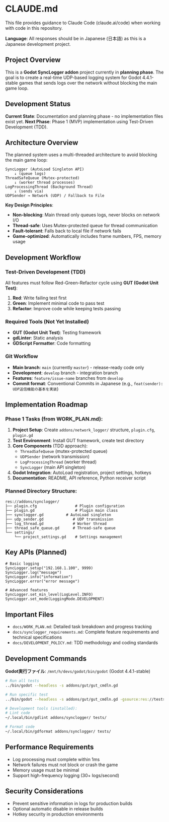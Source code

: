 # CLAUDE.md

This file provides guidance to Claude Code (claude.ai/code) when working with code in this repository.

**Language**: All responses should be in Japanese (日本語) as this is a Japanese development project.

## Project Overview

This is a **Godot SyncLogger addon** project currently in **planning phase**. The goal is to create a real-time UDP-based logging system for Godot 4.4.1-stable games that sends logs over the network without blocking the main game loop.

## Development Status

**Current State**: Documentation and planning phase - no implementation files exist yet.
**Next Phase**: Phase 1 (MVP) implementation using Test-Driven Development (TDD).

## Architecture Overview

The planned system uses a multi-threaded architecture to avoid blocking the main game loop:

```
SyncLogger (AutoLoad Singleton API)
    ↓ (queue logs)
ThreadSafeQueue (Mutex-protected)
    ↓ (worker thread processes)
LogProcessingThread (Background Thread)
    ↓ (sends via)
UDPSender → Network (UDP) / Fallback to File
```

**Key Design Principles**:
- **Non-blocking**: Main thread only queues logs, never blocks on network I/O
- **Thread-safe**: Uses Mutex-protected queue for thread communication  
- **Fault-tolerant**: Falls back to local file if network fails
- **Game-optimized**: Automatically includes frame numbers, FPS, memory usage

## Development Workflow

### Test-Driven Development (TDD)
All features must follow Red-Green-Refactor cycle using **GUT (Godot Unit Test)**:

1. **Red**: Write failing test first
2. **Green**: Implement minimal code to pass test  
3. **Refactor**: Improve code while keeping tests passing

### Required Tools (Not Yet Installed)
- **GUT (Godot Unit Test)**: Testing framework
- **gdLinter**: Static analysis
- **GDScript Formatter**: Code formatting

### Git Workflow
- **Main branch**: `main` (currently `master`) - release-ready code only
- **Development**: `develop` branch - integration branch
- **Features**: `feature/issue-name` branches from `develop`
- **Commit format**: Conventional Commits in Japanese (e.g., `feat(sender): UDP送信機能の基本を実装`)

## Implementation Roadmap

### Phase 1 Tasks (from WORK_PLAN.md):
1. **Project Setup**: Create `addons/network_logger/` structure, `plugin.cfg`, `plugin.gd`
2. **Test Environment**: Install GUT framework, create test directory
3. **Core Components** (TDD approach):
   - `ThreadSafeQueue` (mutex-protected queue)
   - `UDPSender` (network transmission)
   - `LogProcessingThread` (worker thread)
   - `SyncLogger` (main API singleton)
4. **Godot Integration**: AutoLoad registration, project settings, hotkeys
5. **Documentation**: README, API reference, Python receiver script

### Planned Directory Structure:
```
res://addons/synclogger/
├── plugin.cfg                 # Plugin configuration
├── plugin.gd                  # Plugin main class  
├── synclogger.gd          # AutoLoad singleton
├── udp_sender.gd             # UDP transmission
├── log_thread.gd             # Worker thread
├── thread_safe_queue.gd      # Thread-safe queue
└── settings/
    └── project_settings.gd    # Settings management
```

## Key APIs (Planned)

```gdscript
# Basic logging
SyncLogger.setup("192.168.1.100", 9999)
SyncLogger.log("message")
SyncLogger.info("information") 
SyncLogger.error("error message")

# Advanced features
SyncLogger.set_min_level(LogLevel.INFO)
SyncLogger.set_mode(LoggingMode.DEVELOPMENT)
```

## Important Files

- `docs/WORK_PLAN.md`: Detailed task breakdown and progress tracking
- `docs/synclogger_requirements.md`: Complete feature requirements and technical specifications
- `docs/DEVELOPMENT_POLICY.md`: TDD methodology and coding standards

## Development Commands

**Godot実行ファイル**: `/mnt/h/devs/godot/bin/godot` (Godot 4.4.1-stable)

```bash
# Run all tests
../bin/godot --headless -s addons/gut/gut_cmdln.gd

# Run specific test
../bin/godot --headless -s addons/gut/gut_cmdln.gd -gsource:res://tests/test_specific.gd

# Development tools (installed):
# Lint code
~/.local/bin/gdlint addons/synclogger/ tests/

# Format code  
~/.local/bin/gdformat addons/synclogger/ tests/
```

## Performance Requirements

- Log processing must complete within 1ms
- Network failures must not block or crash the game
- Memory usage must be minimal
- Support high-frequency logging (30+ logs/second)

## Security Considerations

- Prevent sensitive information in logs for production builds
- Optional automatic disable in release builds
- Hotkey security in production environments